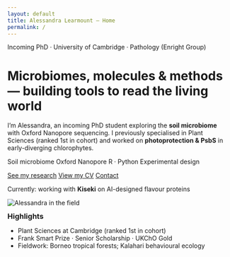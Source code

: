 ```yaml
---
layout: default
title: Alessandra Learmount — Home
permalink: /
---
```


<div class="hero container grid">
  <div class="span-7">
    <span class="pill">Incoming PhD · University of Cambridge · Pathology (Enright Group)</span>
    <h1>Microbiomes, molecules &amp; methods — building tools to read the living world</h1>
    <p class="subtitle">
      I’m Alessandra, an incoming PhD student exploring the <strong>soil microbiome</strong> with Oxford Nanopore sequencing.
      I previously specialised in Plant Sciences (ranked 1st in cohort) and worked on <strong>photoprotection &amp; PsbS</strong> in early-diverging chlorophytes.
    </p>
    <p class="chips">
      <span class="pill">Soil microbiome</span>
      <span class="pill">Oxford Nanopore</span>
      <span class="pill">R · Python</span>
      <span class="pill">Experimental design</span>
    </p>
<p>
  <a class="btn" href="{{ '/research/' | relative_url }}">See my research</a>
  <a class="btn" href="{{ '/cv/' | relative_url }}">View my CV</a>
  <a class="btn sec" href="{{ '/contact/' | relative_url }}">Contact</a>
</p>
    <p class="pill" style="margin-top:12px">Currently: working with <strong>Kiseki</strong> on AI-designed flavour proteins</p>
  </div>
  <aside class="span-5">
    <img src="{{ '/assets/img/hero.jpg' | relative_url }}" alt="Alessandra in the field" />
    <div class="card" style="margin-top:12px">
      <h3 style="margin:0 0 8px">Highlights</h3>
      <ul>
        <li>Plant Sciences at Cambridge (ranked 1st in cohort)</li>
        <li>Frank Smart Prize · Senior Scholarship · UKChO Gold</li>
        <li>Fieldwork: Borneo tropical forests; Kalahari behavioural ecology</li>
      </ul>
    </div>
  </aside>
</div>
